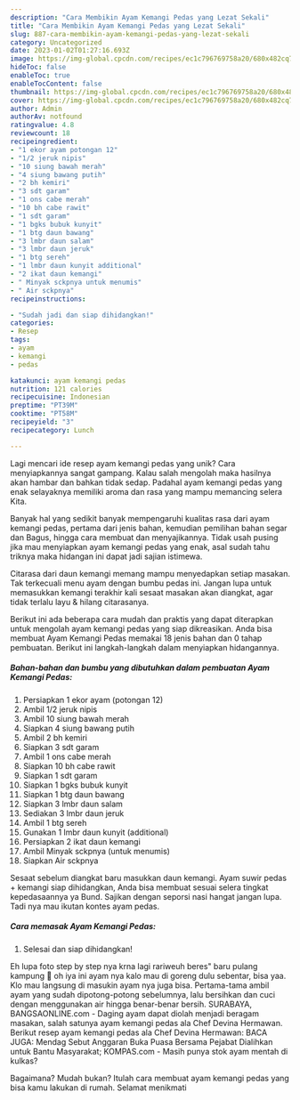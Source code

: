 ```yaml
---
description: "Cara Membikin Ayam Kemangi Pedas yang Lezat Sekali"
title: "Cara Membikin Ayam Kemangi Pedas yang Lezat Sekali"
slug: 887-cara-membikin-ayam-kemangi-pedas-yang-lezat-sekali
category: Uncategorized
date: 2023-01-02T01:27:16.693Z
image: https://img-global.cpcdn.com/recipes/ec1c796769758a20/680x482cq70/ayam-kemangi-pedas-foto-resep-utama.jpg
hideToc: false
enableToc: true
enableTocContent: false
thumbnail: https://img-global.cpcdn.com/recipes/ec1c796769758a20/680x482cq70/ayam-kemangi-pedas-foto-resep-utama.jpg
cover: https://img-global.cpcdn.com/recipes/ec1c796769758a20/680x482cq70/ayam-kemangi-pedas-foto-resep-utama.jpg
author: Admin
authorAv: notfound
ratingvalue: 4.8
reviewcount: 18
recipeingredient:
- "1 ekor ayam potongan 12"
- "1/2 jeruk nipis"
- "10 siung bawah merah"
- "4 siung bawang putih"
- "2 bh kemiri"
- "3 sdt garam"
- "1 ons cabe merah"
- "10 bh cabe rawit"
- "1 sdt garam"
- "1 bgks bubuk kunyit"
- "1 btg daun bawang"
- "3 lmbr daun salam"
- "3 lmbr daun jeruk"
- "1 btg sereh"
- "1 lmbr daun kunyit additional"
- "2 ikat daun kemangi"
- " Minyak sckpnya untuk menumis"
- " Air sckpnya"
recipeinstructions:

- "Sudah jadi dan siap dihidangkan!"
categories:
- Resep
tags:
- ayam
- kemangi
- pedas

katakunci: ayam kemangi pedas 
nutrition: 121 calories
recipecuisine: Indonesian
preptime: "PT39M"
cooktime: "PT58M"
recipeyield: "3"
recipecategory: Lunch

---
```





Lagi mencari ide resep ayam kemangi pedas yang unik? Cara menyiapkannya sangat gampang. Kalau salah mengolah maka hasilnya akan hambar dan bahkan tidak sedap. Padahal ayam kemangi pedas yang enak selayaknya memiliki aroma dan rasa yang mampu memancing selera Kita.





Banyak hal yang sedikit banyak mempengaruhi kualitas rasa dari ayam kemangi pedas, pertama dari jenis bahan, kemudian pemilihan bahan segar dan Bagus, hingga cara membuat dan menyajikannya. Tidak usah pusing jika mau menyiapkan ayam kemangi pedas yang enak,      asal sudah tahu triknya maka hidangan ini dapat jadi sajian istimewa.














Citarasa dari daun kemangi memang mampu menyedapkan setiap masakan. Tak terkecuali menu ayam dengan bumbu pedas ini. Jangan lupa untuk memasukkan kemangi terakhir kali sesaat masakan akan diangkat, agar tidak terlalu layu &amp; hilang citarasanya.






Berikut ini ada beberapa cara mudah dan praktis yang dapat diterapkan untuk mengolah ayam kemangi pedas yang siap dikreasikan. Anda bisa membuat Ayam Kemangi Pedas memakai 18 jenis bahan dan 0 tahap pembuatan. Berikut ini langkah-langkah dalam menyiapkan hidangannya.

<!--inarticleads1-->

##### Bahan-bahan dan bumbu yang dibutuhkan dalam pembuatan Ayam Kemangi Pedas:

1. Persiapkan 1 ekor ayam (potongan 12)
1. Ambil 1/2 jeruk nipis
1. Ambil 10 siung bawah merah
1. Siapkan 4 siung bawang putih
1. Ambil 2 bh kemiri
1. Siapkan 3 sdt garam
1. Ambil 1 ons cabe merah
1. Siapkan 10 bh cabe rawit
1. Siapkan 1 sdt garam
1. Siapkan 1 bgks bubuk kunyit
1. Siapkan 1 btg daun bawang
1. Siapkan 3 lmbr daun salam
1. Sediakan 3 lmbr daun jeruk
1. Ambil 1 btg sereh
1. Gunakan 1 lmbr daun kunyit (additional)
1. Persiapkan 2 ikat daun kemangi
1. Ambil  Minyak sckpnya (untuk menumis)
1. Siapkan  Air sckpnya


Sesaat sebelum diangkat baru masukkan daun kemangi. Ayam suwir pedas + kemangi siap dihidangkan, Anda bisa membuat sesuai selera tingkat kepedasaannya ya Bund. Sajikan dengan seporsi nasi hangat jangan lupa. Tadi nya mau ikutan kontes ayam pedas. 

<!--inarticleads2-->

##### Cara memasak Ayam Kemangi Pedas:


1. Selesai dan siap dihidangkan!

Eh lupa foto step by step nya krna lagi rariweuh beres&#34; baru pulang kampung 🙈 oh iya ini ayam nya kalo mau di goreng dulu sebentar, bisa yaa. Klo mau langsung di masukin ayam nya juga bisa. Pertama-tama ambil ayam yang sudah dipotong-potong sebelumnya, lalu bersihkan dan cuci dengan menggunakan air hingga benar-benar bersih. SURABAYA, BANGSAONLINE.com - Daging ayam dapat diolah menjadi beragam masakan, salah satunya ayam kemangi pedas ala Chef Devina Hermawan. Berikut resep ayam kemangi pedas ala Chef Devina Hermawan: BACA JUGA: Mendag Sebut Anggaran Buka Puasa Bersama Pejabat Dialihkan untuk Bantu Masyarakat; KOMPAS.com - Masih punya stok ayam mentah di kulkas? 

Bagaimana? Mudah bukan? Itulah cara membuat ayam kemangi pedas yang bisa kamu lakukan di rumah. Selamat menikmati
